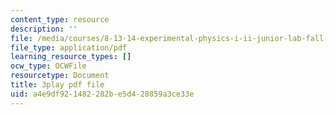 ```yaml
---
content_type: resource
description: ''
file: /media/courses/8-13-14-experimental-physics-i-ii-junior-lab-fall-2016-spring-2017/a4e9df921482282be5d428859a3ce33e_SDTtTSHr_yE.pdf
file_type: application/pdf
learning_resource_types: []
ocw_type: OCWFile
resourcetype: Document
title: 3play pdf file
uid: a4e9df92-1482-282b-e5d4-28859a3ce33e
---
```

